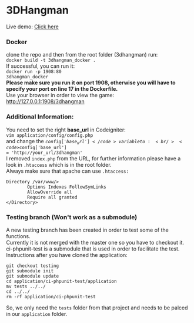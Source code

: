 # 3DHangman

Live demo:
<a href = 'http://3dhangman.virtualcollaboration.co.uk'>Click here</a> <br />

### Docker
clone the repo and then from the root folder (3dhangman) run:<br />
<code>docker build -t 3dhangman_docker .</code> </br>
If successful, you can run it: <br />
<code>docker run -p 1908:80  3dhangman_docker</code><br />
<b> Please make sure you run it on port 1908, otherwise you will have to specify your port on line 17 in the Dockerfile.</b><br />
Use your browser in order to view the game: http://127.0.0.1:1908/3dhangman

### Additional Information:
You need to set the right <b>base_url</b> in Codeigniter: <br />
<code>vim application/config/config.php</code> <br />
and change the <code>$config['base_url']</code> variable to: <br />
<code>$config['base_url'] = 'http://your_url/3dhangman'</code>
<br />
I removed <code>index.php</code> from the URL, for further information please have a look in <code>.htaccess</code> which is in the root folder.
<br />
Always make sure that apache can use <code>.htaccess:</code><br />
```
Directory /var/www/>
        Options Indexes FollowSymLinks
        AllowOverride all
        Require all granted
</Directory>
```

### Testing branch (Won't work as a submodule)
A new testing branch has been created in order to test some of the functions. <br />
Currently it is not merged with the master one so you have to checkout it.<br />
ci-phpunit-test is a submodule that is used in order to facilitate the test. <br />
Instructions after you have cloned the application: <br />
```
git checkout testing
git submodule init
git submodule update
cd application/ci-phpunit-test/application
mv tests ../../
cd ../../
rm -rf application/ci-phpunit-test
```
So, we only need the <code>tests</code> folder from that project and needs to be palced in our <code>application</code> folder.
